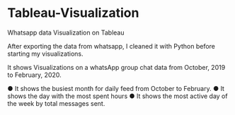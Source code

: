 # Tableau-Visualization
 Whatsapp data Visualization on Tableau
 
 
 
After exporting the data from whatsapp, I cleaned it with Python before
starting my visualizations.



It shows Visualizations on a whatsApp group chat data from October, 2019 to
February, 2020.



● It shows the busiest month for daily feed from October to February.
● It shows the day with the most spent hours
● It shows the most active day of the week by total messages sent.
